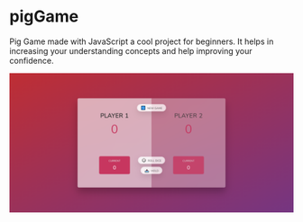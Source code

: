 # pigGame
Pig Game made with JavaScript a cool project for beginners. It helps in increasing your understanding concepts and help improving your confidence.


<img src="Pig-Game.png" alt ="Pig game preview">
